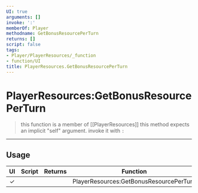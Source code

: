 ```yaml
---
UI: true
arguments: []
invoke: ':'
memberOf: Player
methodname: GetBonusResourcePerTurn
returns: []
script: false
tags:
- Player/PlayerResources/_function
- function/UI
title: PlayerResources.GetBonusResourcePerTurn
---
```

# PlayerResources:GetBonusResourcePerTurn
> this function is a member of [[PlayerResources]]
> this method expects an implicit "self" argument. invoke it with `:`
-----
## Usage
|  UI | Script | Returns | Function | Arguments |
|:---:|:------:|-------:|:--------:|:---------|
|✓| ||PlayerResources:GetBonusResourcePerTurn||
